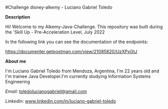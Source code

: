 #Challenge disney-alkemy - Luciano Gabriel Toledo

**Description**

Hi! Welcome to my Alkemy-Java-Challenge.
This repository was built during the 'Skill Up - Pre-Acceleration Level, July 2022

In the following link you can see the documentation of the endpoints:

https://documenter.getpostman.com/view/21085820/UzXPxGtJ

**About me**

I'm Luciano Gabriel Toledo from Mendoza, Argentina, I'm 22 years old and I'm trainee Java Developer.I'm currently studying Information Systems Engineering

*Email:* toledolucianogabriel@gmail.com

*Linkedin:* www.linkedin.com/in/luciano-gabriel-toledo
